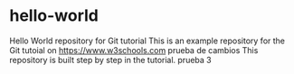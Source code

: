 # hello-world
Hello World repository for Git tutorial
This is an example repository for the Git tutoial on https://www.w3schools.com
prueba de cambios
This repository is built step by step in the tutorial.
prueba 3
